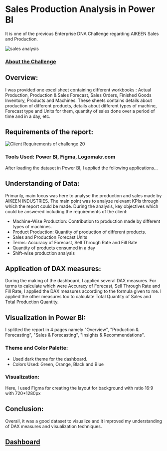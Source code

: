 # Sales Production Analysis in Power BI
It is one of the previous Enterprise DNA Challenge regarding AIKEEN Sales and Production.

![sales analysis](https://user-images.githubusercontent.com/72240938/192134446-ddecc93c-01d8-4089-b22b-a832a1eda732.png)

### [About the Challenge](https://forum.enterprisedna.co/t/challenge-20-sales-production-analysis/25736/2)

## Overview:

I was provided one excel sheet containing different workbooks : Actual Production, Production & Sales Forecast, Sales Orders, Finished Goods Inventory, Products 
and Machines. These sheets contains details about production of different products, details about different types of machine, Forecast type and Units for them,
quantity of sales done over a period of time and in a day, etc.

## Requirements of the report:

![Client Requirements of challenge 20](https://user-images.githubusercontent.com/72240938/192134526-f8f3312b-280e-48b0-b03c-6fb5c6a954db.png)

### Tools Used: Power BI, Figma, Logomakr.com

After loading the dataset in Power BI, I applied the following applications...

## Understanding of Data:
Primarily, main focus was here to analyse the production and sales made by AIKEEN INDUSTRIES. The main point was to analyze relevant KPIs through which the report could
be made. 
During the analysis, key objectives which could be answered including the requirements of the client:
* Machine-Wise Production: Contribution to production made by different types of machines.
* Product Production: Quantity of production of different products.
* Sales and Production Forecast Units
* Terms: Accuracy of Forecast, Sell Through Rate and Fill Rate
* Quantity of products consumed in a day
* Shift-wise production analysis

## Application of DAX measures:
During the making of the dashboard, I applied several DAX measures. For terms to calculate which were Accuracy of Forecast, Sell Through Rate and Fill Rate, I applied
the DAX measures according to the formula given to me.
I applied the other measures too to calculate Total Quantity of Sales and Total Production Quantity.

## Visualization in Power BI:
I splitted the report in 4 pages namely "Overview", "Production & Forecasting", "Sales & Forecasting", "Insights & Recommendations".

### Theme and Color Palette:
* Used dark theme for the dashboard.
* Colors Used: Green, Orange, Black and Blue

### Visualization:
Here, I used Figma for creating the layout for background with ratio 16:9 with 720*1280px

## Conclusion:
Overall, it was a good dataset to visualize and it improved my understanding of DAX measures and visualization techniques.

## [Dashboard](https://app.powerbi.com/view?r=eyJrIjoiMzRkMTMwYmQtOTU1Ny00NzhhLWExZGMtZmI2OWZkM2UzYTBiIiwidCI6ImQ3MzA2Mjg2LTllYTUtNDUyNi05N2FjLTJmMzg2MzAwODY4MCJ9)








